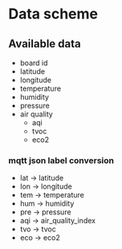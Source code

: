 # Data scheme

## Available data

- board id
- latitude
- longitude
- temperature
- humidity
- pressure
- air quality
  - aqi
  - tvoc
  - eco2

### mqtt json label conversion

- lat -> latitude
- lon -> longitude
- tem -> temperature
- hum -> humidity
- pre -> pressure
- aqi -> air_quality_index
- tvo -> tvoc
- eco -> eco2
